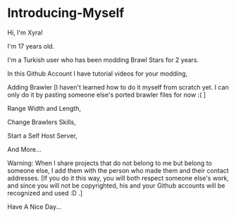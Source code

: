 # Introducing-Myself

Hi, I'm Xyra!

I'm 17 years old.

I'm a Turkish user who has been modding Brawl Stars for 2 years.

In this Github Account I have tutorial videos for your modding,

Adding Brawler [I haven't learned how to do it myself from scratch yet. I can only do it by pasting someone else's ported brawler files for now :( ]

Range Width and Length,

Change Brawlers Skills,

Start a Self Host Server,

And More...

Warning: When I share projects that do not belong to me but belong to someone else, I add them with the person who made them and their contact addresses. [If you do it this way, you will both respect someone else's work, and since you will not be copyrighted, his and your Github accounts will be recognized and used :D .]

Have A Nice Day...
